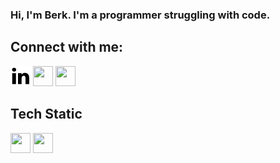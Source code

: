### Hi, I'm Berk. I'm a programmer struggling with code.


## Connect with me:

<p align="left"> 
    <a href="https://www.linkedin.com/in/eberksahin/" target="_blank" rel="noreferrer"><img src="https://github.com/HaeckDesign/Get-Social-Social-Media-Font/blob/master/images/PNG/linkedin.png" width="32" height="32" /></a>
    <a href="https://twitter.com/eberksahin" target="_blank" rel="noreferrer"><img src="https://github.com/simple-icons/simple-icons/blob/develop/icons/twitter.svg" width="32" height="32" /></a>
    <a href="https://www.twitch.tv/byblackice" target="_blank" rel="noreferrer"><img src="https://github.com/simple-icons/simple-icons/blob/develop/icons/twitch.svg" width="32" height="32" /></a>


## Tech Static
    
<p align="left">
<a><img src="https://github.com/simple-icons/simple-icons/blob/develop/icons/csharp.svg" width="32" height="32"></a>
<a><img src="https://github.com/simple-icons/simple-icons/blob/develop/icons/unity.svg" width="32" height="32"></a>

